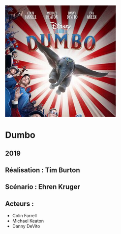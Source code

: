 ![Image](/img/Dumbo_Tim_Burton_Poster.jpeg)

# Dumbo
## 2019
## Réalisation : Tim Burton
## Scénario : Ehren Kruger
## Acteurs : 
* Colin Farrell 
* Michael Keaton
* Danny DeVito


